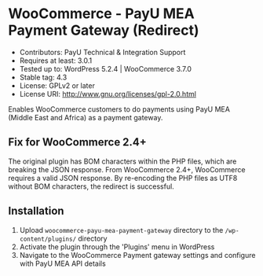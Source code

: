 # WooCommerce - PayU MEA Payment Gateway (Redirect)
* Contributors:  PayU Technical & Integration Support 
* Requires at least: 3.0.1
* Tested up to: WordPress 5.2.4 | WooCommerce 3.7.0
* Stable tag: 4.3
* License: GPLv2 or later
* License URI: http://www.gnu.org/licenses/gpl-2.0.html

Enables WooCommerce customers to do payments using PayU MEA (Middle East and Africa) as a payment gateway.

## Fix for WooCommerce 2.4+
The original plugin has BOM characters within the PHP files, which are breaking the JSON response.  From WooCommerce 2.4+, WooCommerce requires a valid JSON response.  By re-encoding the PHP files as UTF8 without BOM characters, the redirect is successful. 

## Installation

1. Upload `woocommerce-payu-mea-payment-gateway` directory to the `/wp-content/plugins/` directory
2. Activate the plugin through the 'Plugins' menu in WordPress
3. Navigate to the WooCommerce Payment gateway settings and configure with PayU MEA API details
